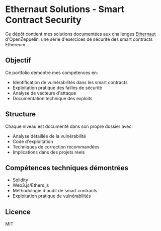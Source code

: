 # Ethernaut Solutions - Smart Contract Security

Ce dépôt contient mes solutions documentées aux challenges [Ethernaut](https://ethernaut.openzeppelin.com/) d'OpenZeppelin, une série d'exercices de sécurité des smart contracts Ethereum.

## Objectif

Ce portfolio démontre mes compétences en:
- Identification de vulnérabilités dans les smart contracts
- Exploitation pratique des failles de sécurité
- Analyse de vecteurs d'attaque
- Documentation technique des exploits

## Structure

Chaque niveau est documenté dans son propre dossier avec:
- Analyse détaillée de la vulnérabilité
- Code d'exploitation
- Techniques de correction recommandées
- Implications dans des projets réels

## Compétences techniques démontrées

- Solidity
- Web3.js/Ethers.js
- Méthodologie d'audit de smart contracts
- Exploitation pratique de vulnérabilités

## Licence

MIT

